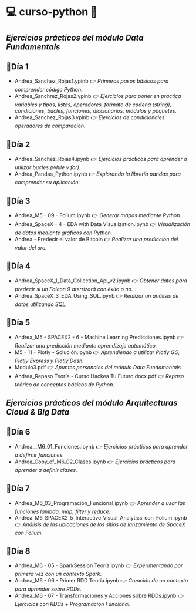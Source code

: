 # 💻 curso-python 🐍
## _Ejercicios prácticos del módulo Data Fundamentals_

## 📌Día 1
- Andrea_Sanchez_Rojas1.ypinb 👉 _Primeros pasos básicos para comprender código Python._
- Andrea_Sanchrez_Rojas2.ypinb 👉 _Ejercicios para poner en práctica variables y tipos, listas, operadores, formato de cadena (string), condiciones, bucles, funciones, diccionarios, módulos y paquetes._
- Andrea_Sanchez_Rojas3.ypinb 👉 _Ejercicios de condicionales: operadores de comparación._

## 📌Día 2
- Andrea_Sanchez_Rojas4.ipynb 👉 _Ejercicios prácticos para aprender a utilizar bucles (while y for)._
- Andrea_Pandas_Python.ipynb 👉 _Explorando la librería pandas para comprender su aplicación._

## 📌Día 3
- Andrea_M5 - 09 - Folium.ipynb 👉 _Generar mapas mediante Python._
- Andrea_SpaceX - 4 - EDA with Data Visualization.ipynb 👉 _Visualización de datos mediante gráficos con Python._
- Andrea - Predecir el valor de Bitcoin 👉 _Realizar una predicción del valor del oro._

## 📌Día 4
- Andrea_SpaceX_1_Data_Collection_Api_v2.ipynb 👉 _Obtener datos para predecir si un Falcon 9 aterrizará con éxito o no._
- Andrea_SpaceX_3_EDA_Using_SQL.ipynb 👉 _Realizar un análisis de datos utilizando SQL._

## 📌Día 5
- Andrea_M5 - SPACEX2 - 6 - Machine Learning Predicciones.ipynb 👉 _Realizar una predicción mediante aprendizaje automático._
- M5 - 11 - Plotly - Solución.ipynb 👉 _Aprendiendo a utilizar Plotly GO, Plotly Express y Plotly Dash._
- Modulo3.pdf 👉 _Apuntes personales del módulo Data Fundamentals._
- Andrea_Repaso Teoría - Curso Hackea Tu Futuro.docx.pdf 👉 _Repaso teórico de conceptos básicos de Python._

## _Ejercicios prácticos del módulo Arquitecturas Cloud & Big Data_

## 📌Día 6
- Andrea__M6_01_Funciones.ipynb 👉 _Ejercicios prácticos para aprender a defirnir funciones._
- Andrea_Copy_of_M6_02_Clases.ipynb 👉 _Ejercicios prácticos para aprender a definir clases._

## 📌Día 7
- Andrea_M6_03_Programación_Funcional.ipynb 👉 _Aprender a usar las funciones lambda, map, filter y reduce._
- Andrea_M6_SPACEX2_5_Interactive_Visual_Analytics_con_Folium.ipynb 👉 _Análisis de las ubicaciones de los sitios de lanzamiento de SpaceX con Folium._

## 📌Día 8
- Andrea_M6 - 05 - SparkSession Teoría.ipynb 👉 _Experimentando por primera vez con un contexto Spark._
- Andrea_M6 - 06 - Primer RDD Teoría.ipynb 👉 _Creación de un contexto para aprender sobre RDDs._
- Andrea_M6 - 07 - Transformaciones y Acciones sobre RDDs.ipynb 👉 _Ejercicios con RDDs + Programación Funcional._
